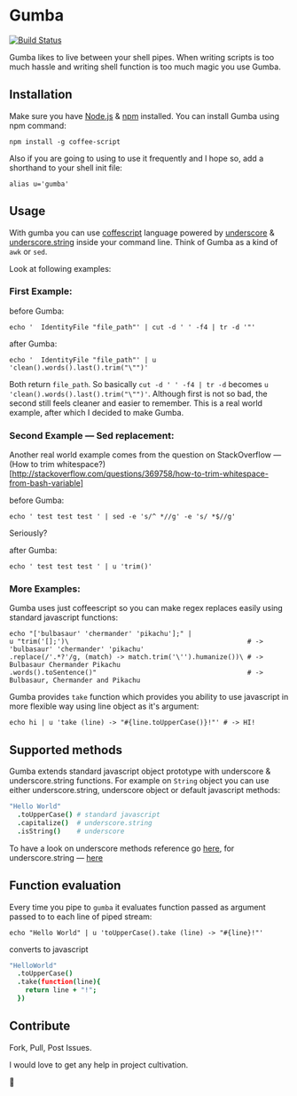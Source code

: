 # Gumba
[![Build Status](https://travis-ci.org/welldan97/gumba.png)](https://travis-ci.org/welldan97/gumba)

Gumba likes to live between your shell pipes. When writing scripts is too much
hassle and writing shell function is too much magic you use Gumba.

Installation
------------

Make sure you have [Node.js](http://nodejs.org) & [npm](http://npmjs.org) installed.
You can install Gumba using npm command:

```shell
npm install -g coffee-script
```

Also if you are going to using to use it frequently and I hope so, add a shorthand to your shell init file:

```shell
alias u='gumba'
``` 

Usage
-----

With gumba you can use [coffescript](http://coffeescript.org) language powered by [underscore](http://documentcloud.github.com/underscore) & [underscore.string](http://epeli.github.com/underscore.string) inside your command line. Think of Gumba as a kind of `awk` or `sed`. 

Look at following examples:

### First Example:

before Gumba:

```shell
echo '  IdentityFile "file_path"' | cut -d ' ' -f4 | tr -d '"'
```

after Gumba:

```shell
echo '  IdentityFile "file_path"' | u 'clean().words().last().trim("\"")'
```

Both return `file_path`. So basically `cut -d ' ' -f4 | tr -d` becomes
`u 'clean().words().last().trim("\"")'`. Although first is not so bad,
the second still feels cleaner and easier to remember. This is a real
world example, after which I decided to make Gumba.

### Second Example — Sed replacement:
Another real world example comes from the question on StackOverflow —
(How to trim whitespace?)[http://stackoverflow.com/questions/369758/how-to-trim-whitespace-from-bash-variable]

before Gumba:

```shell
echo ' test test test ' | sed -e 's/^ *//g' -e 's/ *$//g'
```

Seriously?

after Gumba:

```shell
echo ' test test test ' | u 'trim()'
```

### More Examples:

Gumba uses just coffeescript so you can make regex replaces easily
using standard javascript functions:

```shell
echo "['bulbasaur' 'chermander' 'pikachu'];" |
u "trim('[];')\                                             # -> 'bulbasaur' 'chermander' 'pikachu'
.replace(/'.*?'/g, (match) -> match.trim('\'').humanize())\ # -> Bulbasaur Chermander Pikachu
.words().toSentence()"                                      # -> Bulbasaur, Chermander and Pikachu
```

Gumba provides `take` function which provides you ability to use
javascript in more flexible way using line object as it's argument:

```shell
echo hi | u 'take (line) -> "#{line.toUpperCase()}!"' # -> HI!
```

Supported methods
-----------------

Gumba extends standard javascript object prototype with underscore &
underscore.string functions. For example on `String` object you can
use either underscore.string, underscore object or default javascript
methods:

```coffeescript
"Hello World"
  .toUpperCase() # standard javascript
  .capitalize()  # underscore.string
  .isString()    # underscore
```

To have a look on underscore methods reference go [here](http://underscorejs.org),
for underscore.string — [here](https://github.com/epeli/underscore.string)


Function evaluation
-------------------

Every time you pipe to `gumba` it evaluates function passed as argument passed to to each line
of piped stream:

```shell
echo "Hello World" | u 'toUpperCase().take (line) -> "#{line}!"'
```

converts to javascript

```coffeescript
"HelloWorld"
  .toUpperCase()
  .take(function(line){
    return line + "!";
  })
```

Contribute
----------

Fork, Pull, Post Issues.

I would love to get any help in project cultivation.

:sunflower:
